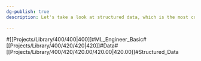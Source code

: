 ```yaml
---
dg-publish: true
description: Let's take a look at structured data, which is the most common type of data

---
```

#[[Projects/Library/400/400\|400]]#ML_Engineer_Basic#[[Projects/Library/400/420/420\|420]]#Data#[[Projects/Library/400/420/420.00/420.00\|420.00]]#Structured_Data


